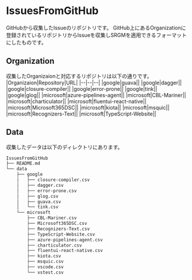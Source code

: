 # IssuesFromGitHub
GitHubから収集したIssueのリポジトリです。
GitHub上にあるOrganizationに登録されているリポジトリからIssueを収集しSRGMを適用できるフォーマットにしたものです。
## Organization
収集したOrganizaionと対応するリポジトリは以下の通りです。
|Organizaion|Repository|URL|
|--|--|--|
|google|guava||
|google|dagger||
|google|closure-compiler||
|google|error-prone||
|google|tink||
|google|glog||
|microsoft|azure-pipelines-agent||
|microsoft|CBL-Mariner||
|microsoft|charticulator||
|microsoft|fluentui-react-native||
|microsoft|Microsoft365DSC||
|microsoft|kiota||
|microsoft|msquic||
|microsoft|Recognizers-Text||
|microsoft|TypeScript-Website||
## Data
収集したデータは以下のディレクトリにあります。
``` sh
IssuesFromGitHub
├── README.md
└── data
    ├── google
    │   ├── closure-compiler.csv
    │   ├── dagger.csv
    │   ├── error-prone.csv
    │   ├── glog.csv
    │   ├── guava.csv
    │   └── tink.csv
    └── microsoft
        ├── CBL-Mariner.csv
        ├── Microsoft365DSC.csv
        ├── Recognizers-Text.csv
        ├── TypeScript-Website.csv
        ├── azure-pipelines-agent.csv
        ├── charticulator.csv
        ├── fluentui-react-native.csv
        ├── kiota.csv
        ├── msquic.csv
        ├── vscode.csv
        └── vstest.csv
```